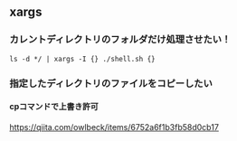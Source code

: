 ## xargs

### カレントディレクトリのフォルダだけ処理させたい！

```
ls -d */ | xargs -I {} ./shell.sh {}

```

### 指定したディレクトリのファイルをコピーしたい


#### cpコマンドで上書き許可
https://qiita.com/owlbeck/items/6752a6f1b3fb58d0cb17